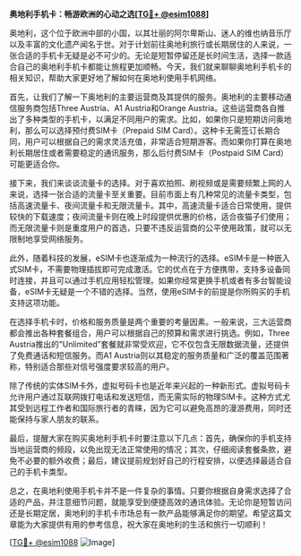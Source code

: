 **奥地利手机卡：畅游欧洲的心动之选[[TG💪+ @esim1088](https://t.me/s/esim1088)]**

奥地利，这个位于欧洲中部的小国，以其壮丽的阿尔卑斯山、迷人的维也纳音乐厅以及丰富的文化遗产闻名于世。对于计划前往奥地利旅行或长期居住的人来说，一张合适的手机卡无疑是必不可少的。无论是短暂停留还是长时间生活，选择一款适合自己的奥地利手机卡都能让旅程更加顺畅。今天，我们就来聊聊奥地利手机卡的相关知识，帮助大家更好地了解如何在奥地利使用手机网络。

首先，让我们了解一下奥地利的主要运营商及其提供的服务。奥地利的主要移动通信服务商包括Three Austria、A1 Austria和Orange Austria。这些运营商各自推出了多种类型的手机卡，以满足不同用户的需求。比如，如果你只是短期访问奥地利，那么可以选择预付费SIM卡（Prepaid SIM Card）。这种卡无需签订长期合同，用户可以根据自己的需求灵活充值，非常适合短期游客。而如果你打算在奥地利长期居住或者需要稳定的通讯服务，那么后付费SIM卡（Postpaid SIM Card）可能更适合你。

接下来，我们来谈谈流量卡的选择。对于喜欢拍照、刷视频或是需要频繁上网的人来说，选择一张合适的流量卡至关重要。目前市面上有几种常见的流量卡类型，包括高速流量卡、夜间流量卡和无限流量卡。其中，高速流量卡适合日常使用，提供较快的下载速度；夜间流量卡则在晚上时段提供优惠的价格，适合夜猫子们使用；而无限流量卡则是重度用户的首选，只要不违反运营商的公平使用政策，就可以无限制地享受网络服务。

此外，随着科技的发展，eSIM卡也逐渐成为一种流行的选择。eSIM卡是一种嵌入式SIM卡，不需要物理插拔即可完成激活。它的优点在于方便携带，支持多设备同时连接，并且可以通过手机应用轻松管理。如果你经常更换手机或者有多台智能设备，eSIM卡无疑是一个不错的选择。当然，使用eSIM卡的前提是你所购买的手机支持这项功能。

在选择手机卡时，价格和服务质量是两个重要的考量因素。一般来说，三大运营商都会推出各种套餐组合，用户可以根据自己的预算和需求进行挑选。例如，Three Austria推出的“Unlimited”套餐就非常受欢迎，它不仅包含无限数据流量，还提供了免费通话和短信服务。而A1 Austria则以其稳定的服务质量和广泛的覆盖范围著称，特别适合那些对信号强度要求较高的用户。

除了传统的实体SIM卡外，虚拟号码卡也是近年来兴起的一种新形式。虚拟号码卡允许用户通过互联网拨打电话和发送短信，而无需实际的物理SIM卡。这种方式尤其受到远程工作者和国际旅行者的青睐，因为它可以避免高昂的漫游费用，同时还能保持与家人朋友的联系。

最后，提醒大家在购买奥地利手机卡时要注意以下几点：首先，确保你的手机支持当地运营商的频段，以免出现无法正常使用的情况；其次，仔细阅读套餐条款，避免不必要的额外收费；最后，建议提前规划好自己的行程安排，以便选择最适合自己的手机卡类型。

总之，在奥地利使用手机卡并不是一件复杂的事情。只要你根据自身需求选择了合适的产品，并注意细节问题，就能享受到便捷高效的通讯体验。无论你是短暂访问还是长期定居，奥地利的手机卡市场总有一款产品能够满足你的期望。希望这篇文章能为大家提供有用的参考信息，祝大家在奥地利的生活和旅行一切顺利！

[[TG💪+ @esim1088](https://t.me/s/esim1088) ![Image](https://i.postimg.cc/4NQfJmqS/Snipaste-2025-05-13-00-14-12.png)]